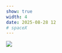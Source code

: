 ```yaml
---
show: true
width: 4
date: 2025-08-28 12
# spaceX
---
```

<div>
<img data-src="https://media.giphy.com/media/v1.Y2lkPTc5MGI3NjExdnNlcWc5NW5nem5td2FkOHJ0Nm1tZHB3cXFvZmhpdDZoM3lrYTI2bSZlcD12MV9naWZzX3NlYXJjaCZjdD1n/3ohs4rclkSSrNGSlFK/giphy.gif" class="lazy w-100 rounded-xl" src="{{ '/assets/images/empty_300x200.png' | relative_url }}">
</div>

